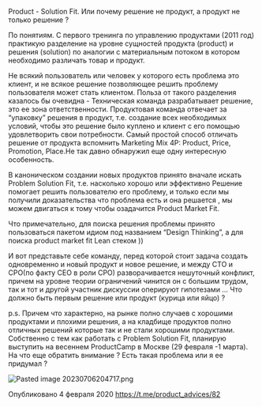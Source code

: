 Product - Solution Fit. Или почему решение не продукт, а продукт не только решение ?

По понятиям. С первого тренинга по управлению продуктами (2011 год) практикую разделение на уровне сущностей продукта (product)  и решения (solution) по аналогии с материальным потоком в котором необходимо различать товар и продукт. 

Не всякий пользователь или человек у которого есть проблема это клиент, и не всякое решение позволяющее решить проблему пользователя может стать клиентом. Польза от такого разделения казалось бы очевидна - Техническая команда разрабатывает решение, это ее зона ответственности.  Продуктовая команда отвечает за “упаковку” решения в продукт, т.е. создание всех необходимых условий, чтобы это решение было куплено и клиент с его помощью удовлетворить свои потребности. Самый простой способ отличать решение от продукта вспомнить Marketing Mix 4P: Product, Price, Promotion, Place.Не так давно обнаружил еще одну интересную особенность. 

В каноническом создании новых продуктов принято вначале искать Problem Solution Fit, т.е. насколько хорошо или эффективно Решение помогает решить пользователю его проблему, и только если мы получили доказательства что проблема есть и она решается , мы можем двигаться к  тому чтобы озадачится Product Market Fit. 

Что примечательно, для поиска решения проблемы принято пользоваться пакетом идиом под названием “Design Thinking”, а для поиска product market fit Lean стеком )) 

И вот представьте себе команду, перед которой стоит задача создать одновременно и новый продукт и новое решение, и между CTO и CPO(по факту CEO в роли CPO) разворачивается нешуточный конфликт, причем на уровне теории ограничений чинится он с большим трудом, так и тот и другой участник дискуссии оперируют гипотезами … Что должно быть первым решение или продукт (курица или яйцо)  ?

p.s. Причем что характерно, на рынке полно случаев с хорошими продуктами и плохими решения, а на кладбище продуктов полно отличных решений которые так и не стали хорошими продуктами. 
Собственно с тем как работать с Problem Solution Fit, планирую выступить на весеннем ProductCamp в Москве (29 февраля -1 марта). На что еще обратить внимание ? Есть такая проблема или я ее придумал ?

![Pasted image 20230706204717.png](Pasted%20image%2020230706204717.png)

Опубликовано 4 февраля 2020 
https://t.me/product_advices/82
